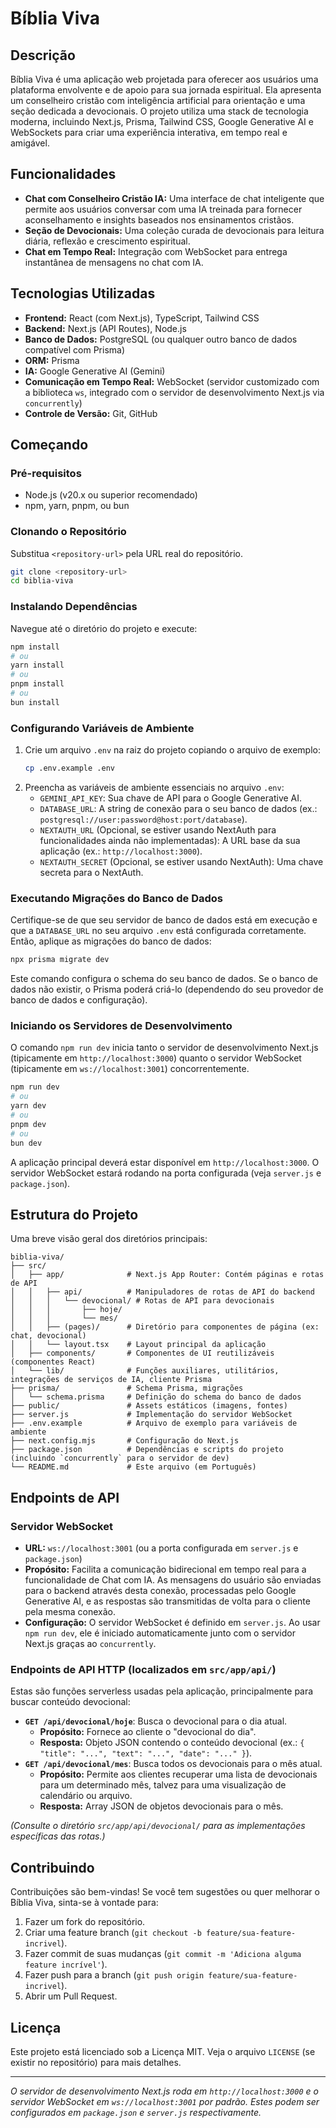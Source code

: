# Bíblia Viva

## Descrição
Bíblia Viva é uma aplicação web projetada para oferecer aos usuários uma plataforma envolvente e de apoio para sua jornada espiritual. Ela apresenta um conselheiro cristão com inteligência artificial para orientação e uma seção dedicada a devocionais. O projeto utiliza uma stack de tecnologia moderna, incluindo Next.js, Prisma, Tailwind CSS, Google Generative AI e WebSockets para criar uma experiência interativa, em tempo real e amigável.

## Funcionalidades
- **Chat com Conselheiro Cristão IA:** Uma interface de chat inteligente que permite aos usuários conversar com uma IA treinada para fornecer aconselhamento e insights baseados nos ensinamentos cristãos.
- **Seção de Devocionais:** Uma coleção curada de devocionais para leitura diária, reflexão e crescimento espiritual.
- **Chat em Tempo Real:** Integração com WebSocket para entrega instantânea de mensagens no chat com IA.

## Tecnologias Utilizadas
- **Frontend:** React (com Next.js), TypeScript, Tailwind CSS
- **Backend:** Next.js (API Routes), Node.js
- **Banco de Dados:** PostgreSQL (ou qualquer outro banco de dados compatível com Prisma)
- **ORM:** Prisma
- **IA:** Google Generative AI (Gemini)
- **Comunicação em Tempo Real:** WebSocket (servidor customizado com a biblioteca `ws`, integrado com o servidor de desenvolvimento Next.js via `concurrently`)
- **Controle de Versão:** Git, GitHub

## Começando

### Pré-requisitos
- Node.js (v20.x ou superior recomendado)
- npm, yarn, pnpm, ou bun

### Clonando o Repositório
Substitua `<repository-url>` pela URL real do repositório.
```bash
git clone <repository-url>
cd biblia-viva
```

### Instalando Dependências
Navegue até o diretório do projeto e execute:
```bash
npm install
# ou
yarn install
# ou
pnpm install
# ou
bun install
```

### Configurando Variáveis de Ambiente
1. Crie um arquivo `.env` na raiz do projeto copiando o arquivo de exemplo:
   ```bash
   cp .env.example .env
   ```
2. Preencha as variáveis de ambiente essenciais no arquivo `.env`:
   - `GEMINI_API_KEY`: Sua chave de API para o Google Generative AI.
   - `DATABASE_URL`: A string de conexão para o seu banco de dados (ex.: `postgresql://user:password@host:port/database`).
   - `NEXTAUTH_URL` (Opcional, se estiver usando NextAuth para funcionalidades ainda não implementadas): A URL base da sua aplicação (ex.: `http://localhost:3000`).
   - `NEXTAUTH_SECRET` (Opcional, se estiver usando NextAuth): Uma chave secreta para o NextAuth.

### Executando Migrações do Banco de Dados
Certifique-se de que seu servidor de banco de dados está em execução e que a `DATABASE_URL` no seu arquivo `.env` está configurada corretamente. Então, aplique as migrações do banco de dados:
```bash
npx prisma migrate dev
```
Este comando configura o schema do seu banco de dados. Se o banco de dados não existir, o Prisma poderá criá-lo (dependendo do seu provedor de banco de dados e configuração).

### Iniciando os Servidores de Desenvolvimento
O comando `npm run dev` inicia tanto o servidor de desenvolvimento Next.js (tipicamente em `http://localhost:3000`) quanto o servidor WebSocket (tipicamente em `ws://localhost:3001`) concorrentemente.
```bash
npm run dev
# ou
yarn dev
# ou
pnpm dev
# ou
bun dev
```
A aplicação principal deverá estar disponível em `http://localhost:3000`. O servidor WebSocket estará rodando na porta configurada (veja `server.js` e `package.json`).

## Estrutura do Projeto
Uma breve visão geral dos diretórios principais:
```
biblia-viva/
├── src/
│   ├── app/              # Next.js App Router: Contém páginas e rotas de API
│   │   ├── api/          # Manipuladores de rotas de API do backend
│   │   │   └── devocional/ # Rotas de API para devocionais
│   │   │       ├── hoje/
│   │   │       └── mes/
│   │   ├── (pages)/      # Diretório para componentes de página (ex: chat, devocional)
│   │   └── layout.tsx    # Layout principal da aplicação
│   ├── components/       # Componentes de UI reutilizáveis (componentes React)
│   └── lib/              # Funções auxiliares, utilitários, integrações de serviços de IA, cliente Prisma
├── prisma/               # Schema Prisma, migrações
│   └── schema.prisma     # Definição do schema do banco de dados
├── public/               # Assets estáticos (imagens, fontes)
├── server.js             # Implementação do servidor WebSocket
├── .env.example          # Arquivo de exemplo para variáveis de ambiente
├── next.config.mjs       # Configuração do Next.js
├── package.json          # Dependências e scripts do projeto (incluindo `concurrently` para o servidor de dev)
└── README.md             # Este arquivo (em Português)
```

## Endpoints de API

### Servidor WebSocket
- **URL:** `ws://localhost:3001` (ou a porta configurada em `server.js` e `package.json`)
- **Propósito:** Facilita a comunicação bidirecional em tempo real para a funcionalidade de Chat com IA. As mensagens do usuário são enviadas para o backend através desta conexão, processadas pelo Google Generative AI, e as respostas são transmitidas de volta para o cliente pela mesma conexão.
- **Configuração:** O servidor WebSocket é definido em `server.js`. Ao usar `npm run dev`, ele é iniciado automaticamente junto com o servidor Next.js graças ao `concurrently`.

### Endpoints de API HTTP (localizados em `src/app/api/`)
Estas são funções serverless usadas pela aplicação, principalmente para buscar conteúdo devocional:
- **`GET /api/devocional/hoje`**: Busca o devocional para o dia atual.
  - **Propósito:** Fornece ao cliente o "devocional do dia".
  - **Resposta:** Objeto JSON contendo o conteúdo devocional (ex.: `{ "title": "...", "text": "...", "date": "..." }`).
- **`GET /api/devocional/mes`**: Busca todos os devocionais para o mês atual.
  - **Propósito:** Permite aos clientes recuperar uma lista de devocionais para um determinado mês, talvez para uma visualização de calendário ou arquivo.
  - **Resposta:** Array JSON de objetos devocionais para o mês.

*(Consulte o diretório `src/app/api/devocional/` para as implementações específicas das rotas.)*

## Contribuindo
Contribuições são bem-vindas! Se você tem sugestões ou quer melhorar o Bíblia Viva, sinta-se à vontade para:
1. Fazer um fork do repositório.
2. Criar uma feature branch (`git checkout -b feature/sua-feature-incrivel`).
3. Fazer commit de suas mudanças (`git commit -m 'Adiciona alguma feature incrível'`).
4. Fazer push para a branch (`git push origin feature/sua-feature-incrivel`).
5. Abrir um Pull Request.

## Licença
Este projeto está licenciado sob a Licença MIT. Veja o arquivo `LICENSE` (se existir no repositório) para mais detalhes.

---
*O servidor de desenvolvimento Next.js roda em `http://localhost:3000` e o servidor WebSocket em `ws://localhost:3001` por padrão. Estes podem ser configurados em `package.json` e `server.js` respectivamente.*
```
